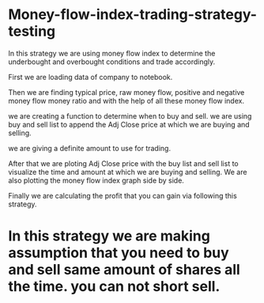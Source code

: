 # Money-flow-index-trading-strategy-testing

In this strategy we are using money flow index to determine the underbought and overbought conditions and trade accordingly.

First we are loading data of company to notebook. 

Then we are finding typical price, raw money flow, positive and negative money flow money ratio and with the help of all these money flow index.

we are creating a function to determine when to buy and sell. we are using buy and sell list to append the Adj Close price at which we are buying and selling.

we are giving a definite amount to use for trading.

After that we are  ploting Adj Close price with the buy list and sell list to visualize the time and amount at which we are buying and selling. We are also plotting the money flow index graph side by side.

Finally we are calculating the profit that you can gain via following this strategy.

# In this strategy we are making assumption that you need to buy and sell same amount of shares all the time. you can not short sell.
